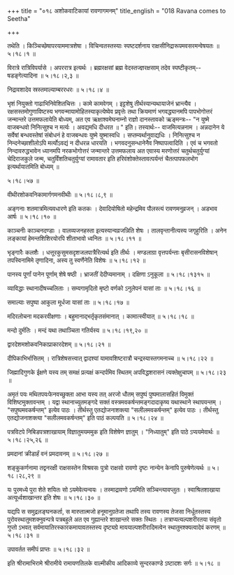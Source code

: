 +++
title = "०१८ अशोकवाटिकायां रावणागमनम्"
title_english = "018 Ravana comes to Seetha"

+++


तथेति । किञ्चिच्छेषापरयाममात्रशेषा । विचिन्वतस्तस्याः स्पष्टदर्शनाय
राक्षसीनिद्रारूपमवसरमन्वेषयतः  ॥  ५।१८।१  ॥   

  

विरात्रे रात्रिविपर्यासे । अपररात्र इत्यर्थः । ब्रह्मरक्षसां ब्रह्म
वेदस्तज्ज्ञरक्षसाम् तदेव स्पष्टीकृतम्-- षडङ्गेत्यादिना  ॥  ५।१८।२,३  ॥   

  

निद्रावशादेव स्रस्तमाल्याम्बररधरः  ॥  ५।१८।४  ॥   

  

भृशं नियुक्तो गाढाभिनिवेशितचित्तः । कामे कामवेगम् । इट्टशेषु
तीर्थस्यान्यथायाजेनं भ्रान्त्यैव । रक्षसस्तमोगुणाविष्टस्य
भगवन्मायामोहितस्याकृत्येष्वेव प्रवृत्तेः तथा क्रियमाणं भगवद्ध्यानमपि
पापभोगोत्तरं जन्मान्तरे उत्तमफलायेति बोध्यम्, अत एव ऋक्षाश्वमेघनाम्नो
राज्ञो दानस्तावको ऋङ्मन्त्रः-- "न युष्मे वाजबन्धवो निनित्सुश्च न मर्त्यः
। अवद्यमधि दीधरत  ॥ " इति। तस्यार्थः-- वाजमित्यन्ननाम । अन्नदानेन ये
सर्वेषां बन्धवस्तेषां संबोधनं हे वाजबन्धवः युष्मे युष्मास्वधि ।
सप्तम्यर्थानुवाद्यधिः । निनित्सुश्च न निन्दनेच्छाशीलोऽपि मर्त्योऽवद्यं न
दीधरन्न धारयति । भगवदनुसन्धानेनैव निष्पापत्वादिति । एवं च भगवतो
निन्दावरुद्धभावेन ध्यानमपि नरकभोगोत्तरं जन्मान्तरे उत्तमफलाय अत एवास्य
मरणोत्तरं चतुर्थचतुर्युग्यां चेदिराजकुले जन्म, चतुर्विंशतिचतुर्युग्यां
रामावतार इति हरिवंशोक्तेस्तावत्पर्यन्तं चैतत्पापफलभोग इत्यर्थायातमिति
बोध्यम्  ॥   

५।१८।५७  ॥   

वीथीरशोकवनिकामार्गगमनवीथीः  ॥  ५।१८।८,९  ॥   

  

अङ्गनाः शतमात्रमित्यवधारणे इति कतकः । देवादियोषितो महेन्द्रमिव पौलस्त्यं
रावणमनुव्रजन् । अडभाव आर्षः  ॥  ५।१८।१०  ॥   

  

काञ्चनीः काञ्चनदण्डाः । वालव्यजनहस्ता इत्यस्यान्वव्रजन्निति शेषः ।
तालवृन्तानीत्यस्य जगृहुरिति । अनेन लङ्कायां हेमन्तशिशिरयोरपि शीताभावो
ध्वनितः  ॥  ५।१८।११  ॥   

  

भृङ्गारैः कलशैः । धत्तूरकुसुमसदृशजलपात्रैरित्यर्थ इति तीर्थः ।
मण्डलाग्रा वृत्तपर्यन्ताः बृसीरासनविशेषान् तपस्विनामिमे तृणादिना, अस्य
तु स्वर्णेनेति विशेषः  ॥  ५।१८।१२  ॥   

  

पानस्य पूर्णां पानेन पूर्णाम् शेषे षष्ठी । भ्राजतीं देदीप्यमानाम् ।
दक्षिणा ऽनुकूला  ॥  ५।१८।१३१५  ॥   

  

व्याविद्धाः स्थानादीषच्चलिताः । सम्यगामृदितो मृष्टो वर्णको ऽनुलेपनं
यासां ताः  ॥  ५।१८।१६  ॥   

  

समाल्याः सपुष्पा आकुला मूर्धजा यासां ताः  ॥  ५।१८।१७  ॥   

  

मदिरलोचना मदकरवीक्षणाः । बहुमानाद्भर्तृकृतसंमानात् । कामात्स्वीयात्  ॥ 
५।१८।१८  ॥   

  

मन्दो दुर्मतिः । मन्दं यथा तथाञ्चिता गतिर्यस्य  ॥  ५।१८।१९,२०  ॥   

  

द्वारदेशमशोकवनिकाप्राकारदेशम्  ॥  ५।१८।२१  ॥   

  

दीपिकाभिर्भासितम् । रात्रिशेषसत्त्वात् द्वादश्यां यामावशिष्टरात्रौ
चन्द्रस्यास्तगमनाच्च  ॥  ५।१८।२२  ॥   

  

जिह्मादिगुणके ईक्षणे यस्य तम् समक्षं प्रत्यक्षं कन्दर्पमिव स्थितम्
अपविद्धशरासनं त्यक्तेक्षुचापम्  ॥  ५।१८।२३  ॥   

  

अमृतं पयः मथितपयःफेनवच्छुक्ला आभा यस्य तत् अरजो धौतम् सपुष्पं
पुष्पमालासहितं विमुक्तं विशिष्टमुक्तावन्तम् । यद्वा स्थानाच्युतमङ्गदे
सक्तं वस्त्रमवकर्षन्तमङ्गदादाकृष्य यथास्थाने स्थापयन्तम् ।
"सपुष्पमवकर्षन्तम्" इत्येव पाठः । तीर्थस्तु एतद्योजनाशक्त्या
"सलीलमवकर्षन्तम्" इत्येव पाठः । तीर्थस्तु एतद्योजनाशक्त्या
"सलीलमवकर्षन्तम्" इति पाठं कल्पयति  ॥  ५।१८।२४  ॥   

  

पत्रविटपे निबिडपत्रशाखायाम् विज्ञातुमयममुक इति विशेषेण ज्ञातुम् ।
"निध्यातुम्" इति पाठे ऽप्ययमेवार्थः  ॥  ५।१८।२५,२६  ॥   

  

प्रमदानां क्रीडार्हं वनं प्रमदावनम्  ॥  ५।१८।२७  ॥   

  

शङ्कुकर्णनामा तद्वनरक्षी राक्षसस्तेन विश्रवसः पुत्रो राक्षसो रावणो
दृष्टः नान्येन केनापि पुरुषेणेत्यर्थः  ॥  ५।१८।२८,२९  ॥   

  

यः पुरमध्ये पुरा शेते शयितः सो ऽयमेवेत्यन्वयः । तस्माद्रावणो ऽयमिति
सञ्चिन्त्यावप्लुतः । स्वाश्रितशाखाया अत्यूर्ध्वशाखान्तर इति शेषः  ॥ 
५।१८।३०  ॥   

  

यद्यपि स समुद्रलङ्घनकर्ता, स मारुतात्मजो हनूमानुग्रतेजा तथापि तस्य
रावणस्य तेजसा निर्धूतस्तस्य पुरोवस्थातुमशक्नुवन्पत्रे पत्रबहुले अत एव
गुह्यान्तरे शाखान्तरे सक्तः स्थितः । तत्राप्यत्यल्पशरीरतया संवृतो गुप्तो
ऽभवत् सर्वमायातिरस्कारकमायावतस्तस्य दृष्ट्यग्रे माययाल्पशरीरादिमत्वेन
स्थातुमश्क्यत्वादेवं करणम्  ॥  ५।१८।३१  ॥   

  

उपावर्तत समीपं प्राप्तः  ॥  ५।१८।३२  ॥   

  

इति श्रीरामाभिरामे श्रीरामीये रामायणतिलके वाल्मीकीय आदिकाव्ये
सुन्दरकाण्डे ऽष्टादशः सर्गः  ॥  ५।१८  ॥   

  



